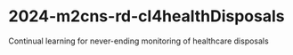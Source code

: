 # 2024-m2cns-rd-cl4healthDisposals
Continual learning for never-ending monitoring of healthcare disposals
